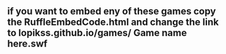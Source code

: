 ## if you want to embed eny of these games copy the RuffleEmbedCode.html and change the link to lopikss.github.io/games/ Game name here.swf
